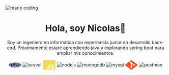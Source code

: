 ![mario coding](https://i.imgur.com/1ZvVkDc.gif)

<h1 align="center">Hola, soy Nicolas👋</h1>
<p align="center">
 Soy un ingeniero en informática con experiencia junior en desarrollo back-end. Próximamente estaré aprendiendo java y explorando spring boot para ampliar mis conocimientos.
</p>
<p align="center">
  <img align="center" alt="php" height="30" width="40" src="https://raw.githubusercontent.com/devicons/devicon/master/icons/php/php-original.svg">
  <img align="center" alt="laravel" height="30" width="40" src="https://cdn.worldvectorlogo.com/logos/laravel-2.svg">
  <img align="center" alt="Js" height="30" width="40" src="https://raw.githubusercontent.com/devicons/devicon/master/icons/javascript/javascript-plain.svg">
  <img align="center" alt="nodejs" height="30" width="40" src="https://cdn.worldvectorlogo.com/logos/nodejs-icon.svg">
  <img align="center" alt="monogodb" height="35" width="35" src="https://cdn.worldvectorlogo.com/logos/mongodb-icon-1.svg">
  <img align="center" alt="mysql" height="35" width="35" src="https://cdn.worldvectorlogo.com/logos/mysql-6.svg">
  <img align="center" alt="git" height="30" width="40" src="https://raw.githubusercontent.com/devicons/devicon/master/icons/git/git-original.svg">
 <img align="center" alt="postman" height="30" width="40" src="https://cdn.worldvectorlogo.com/logos/postman.svg">
</p><br>




